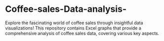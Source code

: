 # Coffee-sales-Data-analysis-
Explore the fascinating world of coffee sales through insightful data visualizations! This repository contains Excel graphs that provide a comprehensive analysis of coffee sales data, covering various key aspects.
